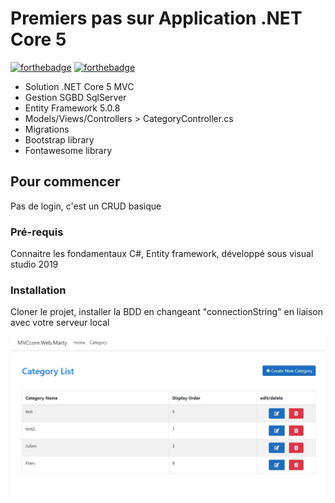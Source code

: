 # Premiers pas sur Application .NET Core 5 
[![forthebadge](http://forthebadge.com/images/badges/built-with-love.svg)](http://forthebadge.com)  [![forthebadge](http://forthebadge.com/images/badges/made-with-c-sharp.svg)](http://forthebadge.com)

- Solution .NET Core 5 MVC
- Gestion SGBD SqlServer
- Entity Framework 5.0.8
- Models/Views/Controllers > CategoryController.cs
- Migrations
- Bootstrap library
- Fontawesome library

## Pour commencer

Pas de login, c'est un CRUD basique 

### Pré-requis

Connaitre les fondamentaux C#, Entity framework, développé sous visual studio 2019

### Installation

Cloner le projet, installer la BDD en changeant "connectionString" en liaison avec votre serveur local

![Contracts](/docs/MVCCore.Web.Marty.jpg)



